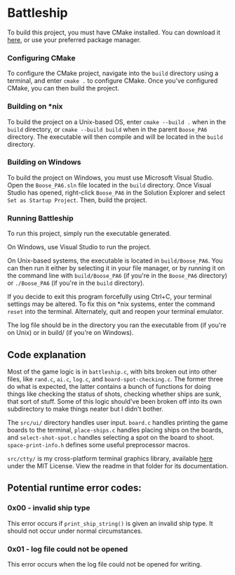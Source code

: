 # Battleship

To build this project, you must have CMake installed.
You can download it [here](https://cmake.org/download/), or use your preferred package manager.

### Configuring CMake

To configure the CMake project, navigate into the `build` directory using a terminal, and enter `cmake .` to configure CMake. Once you've configured CMake, you can then build the project.

### Building on *nix

To build the project on a Unix-based OS, enter `cmake --build .` when in the `build` directory, or `cmake --build build` when in the parent `Boose_PA6` directory. The executable will then compile and will be located in the `build` directory.

### Building on Windows

To build the project on Windows, you must use Microsoft Visual Studio. Open the `Boose_PA6.sln` file located in the `build` directory. Once Visual Studio has opened, right-click `Boose_PA6` in the Solution Explorer and select `Set as Startup Project`. Then, build the project.

### Running Battleship

To run this project, simply run the executable generated.

On Windows, use Visual Studio to run the project.

On Unix-based systems, the executable is located in `build/Boose_PA6`.
You can then run it either by selecting it in your file manager, or by running it on the command line with `build/Boose_PA6` (if you're in the `Boose_PA6` directory) or `./Boose_PA6` (if you're in the `build` directory).

If you decide to exit this program forcefully using Ctrl+C, your terminal settings may be altered.
To fix this on *nix systems, enter the command `reset` into the terminal.
Alternately, quit and reopen your terminal emulator.

The log file should be in the directory you ran the executable from (if you're on Unix) or in build/ (if you're on Windows).

## Code explanation

Most of the game logic is in `battleship.c`, with bits broken out into other files, like `rand.c`, `ai.c`, `log.c`, and `board-spot-checking.c`. The former three do what is expected, the latter contains a bunch of functions for doing things like checking the status of shots, checking whether ships are sunk, that sort of stuff. Some of this logic should've been broken off into its own subdirectory to make things neater but I didn't bother.

The `src/ui/` directory handles user input. `board.c` handles printing the game boards to the terminal, `place-ships.c` handles placing ships on the boards, and `select-shot-spot.c` handles selecting a spot on the board to shoot. `space-print-info.h` defines some useful preprocessor macros.

`src/ctty/` is my cross-platform terminal graphics library, available [here](https://github.com/chickenspaceprogram/ctty) under the MIT License. View the readme in that folder for its documentation.

## Potential runtime error codes:

### 0x00 - invalid ship type

This error occurs if `print_ship_string()` is given an invalid ship type. It should not occur under normal circumstances.

### 0x01 - log file could not be opened

This error occurs when the log file could not be opened for writing. 